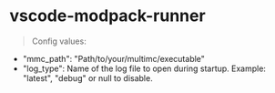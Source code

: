 # vscode-modpack-runner


> Config values:
- "mmc_path": "Path/to/your/multimc/executable"
- "log_type": Name of the log file to open during startup. Example: "latest", "debug" or null to disable.
